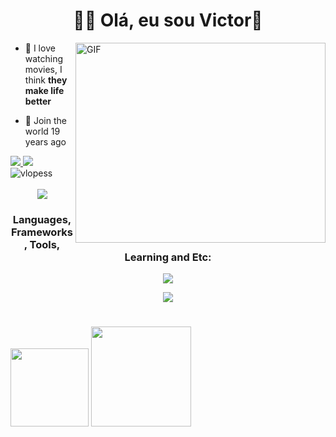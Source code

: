 


<h1 align="center">👨‍💻 Olá, eu sou Victor👋</h1>
<img align="right" alt="GIF" src="https://user-images.githubusercontent.com/121266927/212063189-82aba6a1-9c29-4dde-93fe-843df2bf5ef6.gif" width="400" height="320"/> 
<p>


  
- 🐧 I love watching movies, I think **they make life better**

- 🐧 Join the world 19 years ago
<div>
  <a href = "mailto:victorldev8@gmail.com" target="_blank"><img src="https://img.shields.io/badge/-Gmail-%23333?style=for-the-badge&logo=gmail&logoColor=white&color=red" target="_blank"</a>
<a href = "https://medium.com/@Victorldev" target="_blank"><img src="https://img.shields.io/badge/-Medium-%23333?style=for-the-badge&logo=medium&logoColor=white" target="_blank"></a>
<img src="https://komarev.com/ghpvc/?username=vlopess&label=Profile%20views&color=0e75b6&style=flat" alt="vlopess" />
</div>
<br>
<div align="center">
  <a href = "https://victorpersonalsite.vlopess.repl.co/" target="_blank"><img src="https://img.shields.io/badge/-(SITE EM PRODUÇÃO)-%23333?style=for-the-badge&logoColor=white" target="_blank"></a>
</div>
</p>
<h3 align="center">Languages, Frameworks, Tools, Learning and Etc:</h3>
<p align="center">
  <a href="https://skillicons.dev">
    <img src="https://skillicons.dev/icons?i=flutter,dart,py,flask,django,spring,java,linux,ubuntu" />
  </a>
</p>
<p align="center">
  <a href="https://skillicons.dev">
    <img src="https://skillicons.dev/icons?i=c,js,html,css,jquery,postgres,git,firebase,cs" />
  </a>
</p>

# 
<div align="justify">
  <img  height="125em" src="https://github-readme-stats.vercel.app/api/top-langs/?username=vlopess&layout=compact&hide_progress=false&show_icons=true&theme=onedark&include_all_commits=true&count_private=true"/>
  <img  height="160em" src="https://github-readme-stats.vercel.app/api?username=vlopess&show_icons=true&theme=onedark&include_all_commits=true&count_private=true&rank_icon=github"/>
</div>

  
